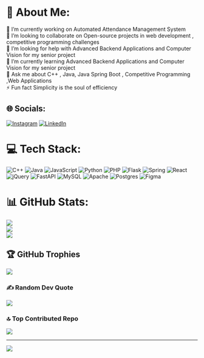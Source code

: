 # 💫 About Me:
🔭 I’m currently working on Automated Attendance Management System<br>👯 I’m looking to collaborate on Open-source projects in web development , competitive programming challenges<br>🤝 I’m looking for help with Advanced Backend Applications and Computer Vision for my senior project<br>🌱 I’m currently learning Advanced Backend Applications and Computer Vision for my senior project<br>💬 Ask me about C++ , Java, Java Spring Boot , Competitive Programming ,Web Applications<br>⚡ Fun fact  Simplicity is the soul of efficiency


## 🌐 Socials:
[![Instagram](https://img.shields.io/badge/Instagram-%23E4405F.svg?logo=Instagram&logoColor=white)](https://instagram.com/chafic_achour) [![LinkedIn](https://img.shields.io/badge/LinkedIn-%230077B5.svg?logo=linkedin&logoColor=white)](https://linkedin.com/in/chafic-achour) 

# 💻 Tech Stack:
![C++](https://img.shields.io/badge/c++-%2300599C.svg?style=for-the-badge&logo=c%2B%2B&logoColor=white) ![Java](https://img.shields.io/badge/java-%23ED8B00.svg?style=for-the-badge&logo=openjdk&logoColor=white) ![JavaScript](https://img.shields.io/badge/javascript-%23323330.svg?style=for-the-badge&logo=javascript&logoColor=%23F7DF1E) ![Python](https://img.shields.io/badge/python-3670A0?style=for-the-badge&logo=python&logoColor=ffdd54) ![PHP](https://img.shields.io/badge/php-%23777BB4.svg?style=for-the-badge&logo=php&logoColor=white) ![Flask](https://img.shields.io/badge/flask-%23000.svg?style=for-the-badge&logo=flask&logoColor=white) ![Spring](https://img.shields.io/badge/spring-%236DB33F.svg?style=for-the-badge&logo=spring&logoColor=white) ![React](https://img.shields.io/badge/react-%2320232a.svg?style=for-the-badge&logo=react&logoColor=%2361DAFB) ![jQuery](https://img.shields.io/badge/jquery-%230769AD.svg?style=for-the-badge&logo=jquery&logoColor=white) ![FastAPI](https://img.shields.io/badge/FastAPI-005571?style=for-the-badge&logo=fastapi) ![MySQL](https://img.shields.io/badge/mysql-4479A1.svg?style=for-the-badge&logo=mysql&logoColor=white) ![Apache](https://img.shields.io/badge/apache-%23D42029.svg?style=for-the-badge&logo=apache&logoColor=white) ![Postgres](https://img.shields.io/badge/postgres-%23316192.svg?style=for-the-badge&logo=postgresql&logoColor=white) ![Figma](https://img.shields.io/badge/figma-%23F24E1E.svg?style=for-the-badge&logo=figma&logoColor=white)
# 📊 GitHub Stats:
![](https://github-readme-stats.vercel.app/api?username=Chafic123&theme=dark&hide_border=false&include_all_commits=true&count_private=false)<br/>
![](https://github-readme-streak-stats.herokuapp.com/?user=Chafic123&theme=dark&hide_border=false)<br/>
![](https://github-readme-stats.vercel.app/api/top-langs/?username=Chafic123&theme=dark&hide_border=false&include_all_commits=true&count_private=false&layout=compact)

## 🏆 GitHub Trophies
![](https://github-profile-trophy.vercel.app/?username=Chafic123&theme=radical&no-frame=false&no-bg=true&margin-w=4)

### ✍️ Random Dev Quote
![](https://quotes-github-readme.vercel.app/api?type=horizontal&theme=radical)

### 🔝 Top Contributed Repo
![](https://github-contributor-stats.vercel.app/api?username=Chafic123&limit=5&theme=dark&combine_all_yearly_contributions=true)

---
[![](https://visitcount.itsvg.in/api?id=Chafic123&icon=2&color=0)](https://visitcount.itsvg.in)

<!-- Proudly created with GPRM ( https://gprm.itsvg.in ) -->
